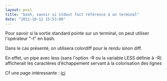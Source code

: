 ```yaml
---
layout: post
title: "bash, savoir si stdout fait référence à un terminal"
date: "2012-10-12 15:53:00"
---
```

Pour savoir si la sortie standard pointe sur un terminal, on peut utiliser l'opérateur "-t" en bash.

<script src="http://pastebin.com/embed_js.php?i=3ZFV0srW"></script>

Dans le cas présenté, on utilisera colordiff pour le rendu sinon diff.

En effet, un pipe avec less (sans l'option -R ou la variable LESS définie à -R) afficherait les caractères d’échappement servant à la colorisation des lignes

Cf une page intéressante : [ici](http://unix.stackexchange.com/questions/9957/how-to-check-if-bash-can-print-colors)
